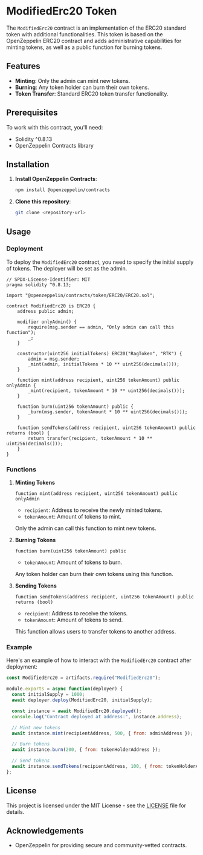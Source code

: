 # ModifiedErc20 Token

The `ModifiedErc20` contract is an implementation of the ERC20 standard token with additional functionalities. This token is based on the OpenZeppelin ERC20 contract and adds administrative capabilities for minting tokens, as well as a public function for burning tokens.

## Features

- **Minting**: Only the admin can mint new tokens.
- **Burning**: Any token holder can burn their own tokens.
- **Token Transfer**: Standard ERC20 token transfer functionality.

## Prerequisites

To work with this contract, you'll need:

- Solidity ^0.8.13
- OpenZeppelin Contracts library

## Installation

1. **Install OpenZeppelin Contracts**:
   ```sh
   npm install @openzeppelin/contracts
   ```

2. **Clone this repository**:
   ```sh
   git clone <repository-url>
   ```

## Usage

### Deployment

To deploy the `ModifiedErc20` contract, you need to specify the initial supply of tokens. The deployer will be set as the admin.

```solidity
// SPDX-License-Identifier: MIT
pragma solidity ^0.8.13;

import "@openzeppelin/contracts/token/ERC20/ERC20.sol";

contract ModifiedErc20 is ERC20 {
    address public admin;

    modifier onlyAdmin() {
        require(msg.sender == admin, "Only admin can call this function");
        _;
    }

    constructor(uint256 initialTokens) ERC20("RagToken", "RTK") {
        admin = msg.sender;
        _mint(admin, initialTokens * 10 ** uint256(decimals()));
    }

    function mint(address recipient, uint256 tokenAmount) public onlyAdmin {
        _mint(recipient, tokenAmount * 10 ** uint256(decimals()));
    }

    function burn(uint256 tokenAmount) public {
        _burn(msg.sender, tokenAmount * 10 ** uint256(decimals()));
    }

    function sendTokens(address recipient, uint256 tokenAmount) public returns (bool) {
        return transfer(recipient, tokenAmount * 10 ** uint256(decimals()));
    }
}
```

### Functions

1. **Minting Tokens**
   ```solidity
   function mint(address recipient, uint256 tokenAmount) public onlyAdmin
   ```
   - `recipient`: Address to receive the newly minted tokens.
   - `tokenAmount`: Amount of tokens to mint.

   Only the admin can call this function to mint new tokens.

2. **Burning Tokens**
   ```solidity
   function burn(uint256 tokenAmount) public
   ```
   - `tokenAmount`: Amount of tokens to burn.

   Any token holder can burn their own tokens using this function.

3. **Sending Tokens**
   ```solidity
   function sendTokens(address recipient, uint256 tokenAmount) public returns (bool)
   ```
   - `recipient`: Address to receive the tokens.
   - `tokenAmount`: Amount of tokens to send.

   This function allows users to transfer tokens to another address.

### Example

Here's an example of how to interact with the `ModifiedErc20` contract after deployment:

```js
const ModifiedErc20 = artifacts.require("ModifiedErc20");

module.exports = async function(deployer) {
  const initialSupply = 1000;
  await deployer.deploy(ModifiedErc20, initialSupply);

  const instance = await ModifiedErc20.deployed();
  console.log("Contract deployed at address:", instance.address);

  // Mint new tokens
  await instance.mint(recipientAddress, 500, { from: adminAddress });

  // Burn tokens
  await instance.burn(200, { from: tokenHolderAddress });

  // Send tokens
  await instance.sendTokens(recipientAddress, 100, { from: tokenHolderAddress });
};
```

## License

This project is licensed under the MIT License - see the [LICENSE](LICENSE) file for details.

## Acknowledgements

- OpenZeppelin for providing secure and community-vetted contracts.
